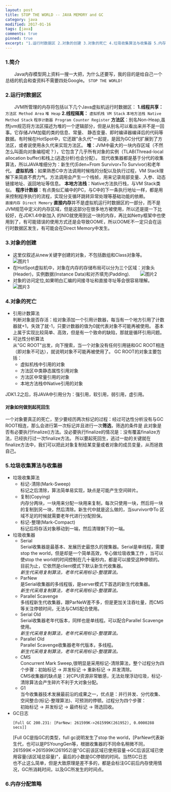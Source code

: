```yaml
---
layout: post
title: STOP THE WORLD -- JAVA MEMORY and GC
category: java
modified: 2017-01-16
tags: [java]
comments: true
pinned: true
excerpt: "1.运行时数据区 2.对象的创建 3.对象的死亡 4.垃圾收集算法与收集器 5.内存分配策略..."
---
```

### 1.简介
　　Java内存模型网上资料一搜一大把，为什么还要写，我的目的是给自己一个总结的机会和查资料不需要四处Google。
   `STOP THE WORLD!`
　　
### 2.运行时数据区
　　JVM所管理的内存将包括以下几个Java虚拟机运行时数据区：
    **1.线程共享：**
    `方法区 Method Area`
    `堆 Heap`
    **2.线程隔离：**
    `虚拟机栈 VM Stack`
    `本地方法栈 Native Method Stack`
    `程序计数器 Program Counter Register`
    **方法区**：别名Non-Heap,虽然jvm规范将方法区描述为堆的一个逻辑部分，但是从别名可以看出来并不是一回事。它存储JVM加载的类的信息、常量、
静态变量、即时编译器编译后的代码等数据。有时候在HotSpot中，它还跟"永久代"一起提，是因为GC分代扩展到了方法区，或者说使用永久代来实现方法区。
    **堆**：JVM中最大的一块内存区域（不然怎么叫面向对象编程呢？），它包含了几乎所有对象的实例（TLAB(Thread-local allocation buffer)和栈上(逃逸分析)也会分配）。
现代收集器都是基于分代的收集算法，所以JAVA堆细分为：新生代(Eden+From Survivor+To Survivor)和老年代。
    **虚拟机栈**：如果熟悉C中方法调用时候栈的分配以及执行过程，VM Stack理解下来简直不费力气。方法调用会产生一个栈帧，用来记录局部变量、入参、动态
链接地址、返回地址等信息。
    **本地方法栈**：Native方法执行栈，与VM Stack类似。
    **程序计数器**：有点类似汇编中的PC，与C中的下一条执行地址一样，都是用来控制程序执行的流程，实现分支循环跳转异常处理等基础功能的依赖。    
    `直接内存 Direct Memory`
    **直接内存**并不是虚拟机运行时数据区的一部分，而不是JVM规范中定义的内存区域，但是这部分在很多地方被使用，所以还是提一下比较好，在JDK1.4中新加入
的NIO就使用到这一块的内存，再比如Netty框架中也使用到了，有可能错误的使用方式还是会导致OOME，所以OOME不一定只会在运行时数据区发生，有可能会在Direct Memory中发生。    

### 3.对象的创建
   * 这里仅叙述从new关键字创建的对象，不包括数组和Class对象等。
　　![图片1](https://github.com/ch710798472/blog/raw/gh-pages/img/NewObject.png)
   * 在HotSpot虚拟机中，对象在内存的存储布局可以分为三个区域：对象头(Header)，实例数据(Instance Data)和对齐填充(Padding).
　　![图片2](https://github.com/ch710798472/blog/raw/gh-pages/img/ObjectHead.png)
   * 对象的访问定位,如果明白汇编的间接寻址和直接寻址等会很容易理解。
   ![图片3](https://github.com/ch710798472/blog/raw/gh-pages/img/ObjectRef.jpg)

### 4.对象的死亡
   * 引用计数算法
   </br>判断对象是否存活：给对象添加一个引用计数器，每当有一个地方引用了计数器就+1，失效了就-1，只要计数器的值为0就代表对象不可能再被使用。
   基本上属于实现比较简单、高效，但是有一个致命的缺陷，那就是循环引用问题。
   * 可达性分析算法
   </br>从"GC ROOT"出发，向下搜索，当一个对象没有任何引用链和GC ROOT相连（即对象不可达），就说明对象不可能再被使用了。
     GC ROOT的对象主要包括：
       + 虚拟机栈中引用的对象
       + 方法区中类静态属性引用对象
       + 方法区中常量引用的对象
       + 本地方法栈中Native引用的对象
   
   JDK1.2之后，将JAVA中引用分为：强引用，软引用，弱引用，虚引用。
#### 对象如何做到起死回生
   一个对象要真正的死亡，至少要经历两次标记的过程：经过可达性分析没有与GC ROOT相连，那么会进行第一次标记并且进行一次**筛选**，筛选的条件是
此对象是否有必要执行finalize()方法。没必要执行finalize的情况是：没有覆盖finalize方法，已经执行过一次finalize方法。
   所以要起死回生，逃过一劫的关键就在finalize方法中，我们可以把此对象复制给某变量或者对象的成员变量，从而拯救自己。

### 5.垃圾收集算法与收集器
   + 垃圾收集算法
       - 标记-清除(Mark-Sweep)
           </br>标记之后清除，算法简单易实现，缺点是可能产生空间碎片。
       - 复制(Copying)
           </br>内存分两块，一块用来分配一块用来复制，每次只使用一块，然后将一块的复制到另一块，然后清除。新生代中就是这么做的，当survivor中To 
           区域不足的时候就需要老年代进行分配担保。
       - 标记-整理(Mark-Compact)
           </br>标记后将存活对象移动到一端，然后清理剩下的一端。
   + 垃圾收集器
       - Serial
           </br>Serial收集器是最基本、发展历史最悠久的搜集器。Serial是单线程，需要stop the world，但是却是一个简单高效，专心做垃圾收集工作
           ，当可以使stop the world的时间控制在几十毫秒内，都是可以接受这种停顿的。目前为止，它依然是client模式下默认新生代收集器。
           </br>_新生代采用复制算法，老年代采用标记-整理算法。_
       - ParNew
           </br>是Serial收集器的多线程版，是server模式下首选的新生代收集器。
           </br>_新生代采用复制算法，老年代采用标记-整理算法。_
       - Parallel Scavenge
           </br>多线程新生代收集器，跟ParNeW差不多，但是更加关注吞吐量，而CMS等关注停顿时间，无法与CMS配合使用。
       - Serial Old
           </br>Serial收集器老年代版本，同样也是单线程。可以配合Parallel Scavenge使用。
           </br>_新生代采用复制算法，老年代采用标记-整理算法。_
       - Parallel Old
           </br>Parallel Scavenge收集器老年代版本，多线程。
           </br>_新生代采用复制算法，老年代采用标记-整理算法。_
       - CMS
           </br>Concurrent Mark Sweep,很明显是采用标记-清除算法，整个过程分为四个步骤：初始标记 -> 并发标记 -> 重新标记 -> 并发清除。
           </br>CMS收集器的缺点是：对CPU资源非常敏感，无法处理浮动垃圾，标记-清除算法会产生碎片不利于大对象分配。
       - G1
           </br>当今收集器技术发展最前沿的成果之一，优点是：并行并发、分代收集、空间整合(标记-整理算法)、可预测的停顿。过程分为四个步骤：
           </br>初始标记 -> 并发标记 -> 最终标记 -> 筛选回收。
   + GC日志
       ```
       [Full GC 200.231: [ParNew: 261599K->261599K(261952), 0.0000288 secs]]
       ```
       [Full GC是指GC的类型，full gc说明发生了stop the world，[ParNew代表新生代，也可以是PSYoungGen等，根据收集器的不同命名稍微不同，
       </br>261599K->261599K(261952)是"GC前该区域已使用容量->GC后该区域已使用容量(该区域总容量)"，最后的小数是GC停顿的时间。当然GC日志
       </br>也不止这么简单，但是大致原理是差不多的，都是会标注GC前后内存使用情况，GC所消耗时间，以及GC所发生的时间点。
       
### 6.内存分配策略

